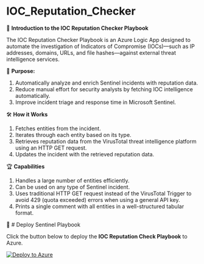 # IOC_Reputation_Checker

📌 **Introduction to the IOC Reputation Checker Playbook**

The IOC Reputation Checker Playbook is an Azure Logic App designed to automate the investigation of Indicators of Compromise (IOCs)—such as IP addresses, domains, URLs, and file hashes—against external threat intelligence services.

🎯 **Purpose:**

1. Automatically analyze and enrich Sentinel incidents with reputation data.
2. Reduce manual effort for security analysts by fetching IOC intelligence automatically.
3. Improve incident triage and response time in Microsoft Sentinel.

🛠️ **How it Works**

1. Fetches entities from the incident.
2. Iterates through each entity based on its type.
3. Retrieves reputation data from the VirusTotal threat intelligence platform using an HTTP GET request.
4. Updates the incident with the retrieved reputation data.

🏆 **Capabilities**

1. Handles a large number of entities efficiently.
2. Can be used on any type of Sentinel incident.
3. Uses traditional HTTP GET request instead of the VirusTotal Trigger to avoid 429 (quota exceeded) errors when using a general API key.
4. Prints a single comment with all entities in a well-structured tabular format.

🚀 # Deploy Sentinel Playbook

Click the button below to deploy the **IOC Reputation Check Playbook** to Azure.

[![Deploy to Azure](https://aka.ms/deploytoazurebutton)](https://portal.azure.com/#create/Microsoft.Template/uri/https%3A%2F%2Fraw%2Egithubusercontent%2Ecom%2FNagasaikumarvarikuti%2FIOC%5FReputation%5FChecker%2Fmain%2Fplaybook%2Ejson)
